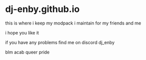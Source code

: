 # dj-enby.github.io
this is where i keep my modpack i maintain for my friends and me

i hope you like it

if you have any problems find me on discord dj_enby

blm acab queer pride
